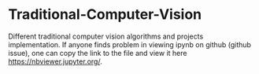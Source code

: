 # Traditional-Computer-Vision
Different traditional computer vision algorithms and projects implementation.
If anyone finds problem in viewing ipynb on github (github issue), one can copy the link to the file and view it here https://nbviewer.jupyter.org/.
